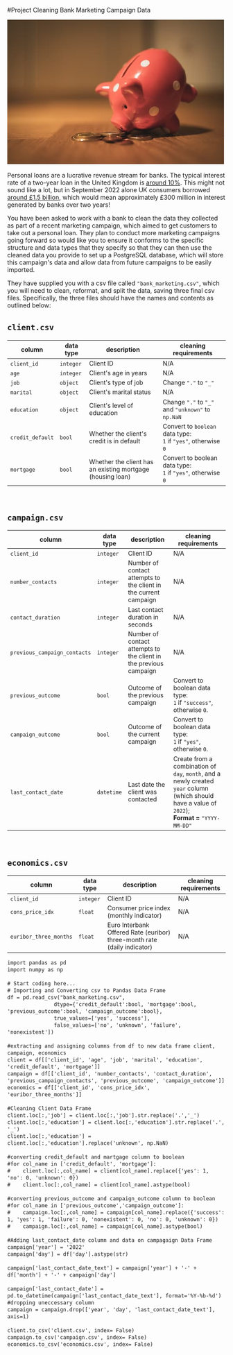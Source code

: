 #Project Cleaning Bank Marketing Campaign Data

![Piggy bank](piggy_bank.jpg)

Personal loans are a lucrative revenue stream for banks. The typical interest rate of a two-year loan in the United Kingdom is [around 10%](https://www.experian.com/blogs/ask-experian/whats-a-good-interest-rate-for-a-personal-loan/). This might not sound like a lot, but in September 2022 alone UK consumers borrowed [around £1.5 billion](https://www.ukfinance.org.uk/system/files/2022-12/Household%20Finance%20Review%202022%20Q3-%20Final.pdf), which would mean approximately £300 million in interest generated by banks over two years!

You have been asked to work with a bank to clean the data they collected as part of a recent marketing campaign, which aimed to get customers to take out a personal loan. They plan to conduct more marketing campaigns going forward so would like you to ensure it conforms to the specific structure and data types that they specify so that they can then use the cleaned data you provide to set up a PostgreSQL database, which will store this campaign's data and allow data from future campaigns to be easily imported. 

They have supplied you with a csv file called `"bank_marketing.csv"`, which you will need to clean, reformat, and split the data, saving three final csv files. Specifically, the three files should have the names and contents as outlined below:

## `client.csv`

| column | data type | description | cleaning requirements |
|--------|-----------|-------------|-----------------------|
| `client_id` | `integer` | Client ID | N/A |
| `age` | `integer` | Client's age in years | N/A |
| `job` | `object` | Client's type of job | Change `"."` to `"_"` |
| `marital` | `object` | Client's marital status | N/A |
| `education` | `object` | Client's level of education | Change `"."` to `"_"` and `"unknown"` to `np.NaN` |
| `credit_default` | `bool` | Whether the client's credit is in default | Convert to `boolean` data type:<br> `1` if `"yes"`, otherwise `0` |
| `mortgage` | `bool` | Whether the client has an existing mortgage (housing loan) | Convert to boolean data type:<br> `1` if `"yes"`, otherwise `0` |

<br>

## `campaign.csv`

| column | data type | description | cleaning requirements |
|--------|-----------|-------------|-----------------------|
| `client_id` | `integer` | Client ID | N/A |
| `number_contacts` | `integer` | Number of contact attempts to the client in the current campaign | N/A |
| `contact_duration` | `integer` | Last contact duration in seconds | N/A |
| `previous_campaign_contacts` | `integer` | Number of contact attempts to the client in the previous campaign | N/A |
| `previous_outcome` | `bool` | Outcome of the previous campaign | Convert to boolean data type:<br> `1` if `"success"`, otherwise `0`. |
| `campaign_outcome` | `bool` | Outcome of the current campaign | Convert to boolean data type:<br> `1` if `"yes"`, otherwise `0`. |
| `last_contact_date` | `datetime` | Last date the client was contacted | Create from a combination of `day`, `month`, and a newly created `year` column (which should have a value of `2022`); <br> **Format =** `"YYYY-MM-DD"` |

<br>

## `economics.csv`

| column | data type | description | cleaning requirements |
|--------|-----------|-------------|-----------------------|
| `client_id` | `integer` | Client ID | N/A |
| `cons_price_idx` | `float` | Consumer price index (monthly indicator) | N/A |
| `euribor_three_months` | `float` | Euro Interbank Offered Rate (euribor) three-month rate (daily indicator) | N/A |  

 ```{python}
 import pandas as pd
import numpy as np

# Start coding here...
# Importing and Converting csv to Pandas Data Frame
df = pd.read_csv("bank_marketing.csv",
                dtype={'credit_default':bool, 'mortgage':bool, 'previous_outcome':bool, 'campaign_outcome':bool},
                true_values=['yes', 'success'],
                false_values=['no', 'unknown', 'failure', 'nonexistent'])

#extracting and assigning columns from df to new data frame client, campaign, economics
client = df[['client_id', 'age', 'job', 'marital', 'education', 'credit_default', 'mortgage']]
campaign = df[['client_id', 'number_contacts', 'contact_duration', 'previous_campaign_contacts', 'previous_outcome', 'campaign_outcome']]
economics = df[['client_id', 'cons_price_idx', 'euribor_three_months']]

#Cleaning Client Data Frame
client.loc[:,'job'] = client.loc[:,'job'].str.replace('.','_')
client.loc[:,'education'] = client.loc[:,'education'].str.replace('.', '_')
client.loc[:,'education'] = client.loc[:,'education'].replace('unknown', np.NaN)

#converting credit_default and martgage column to boolean
#for col_name in ['credit_default', 'mortgage']:
#    client.loc[:,col_name] = client[col_name].replace({'yes': 1, 'no': 0, 'unknown': 0})
#    client.loc[:,col_name] = client[col_name].astype(bool)

#converting previous_outcome and campaign_outcome column to boolean
#for col_name in ['previous_outcome','campaign_outcome']:
#    campaign.loc[:,col_name] = campaign[col_name].replace({'success': 1, 'yes': 1, 'failure': 0, 'nonexistent': 0, 'no': 0, 'unknown': 0})
#    campaign.loc[:,col_name] = campaign[col_name].astype(bool)

#Adding last_contact_date column and data on campagaign Data Frame
campaign['year'] = '2022'
campaign['day'] = df['day'].astype(str)

campaign['last_contact_date_text'] = campaign['year'] + '-' + df['month'] + '-' + campaign['day']

campaign['last_contact_date'] = pd.to_datetime(campaign['last_contact_date_text'], format='%Y-%b-%d')
#dropping uneccessary column
campaign = campaign.drop(['year', 'day', 'last_contact_date_text'], axis=1)

client.to_csv('client.csv', index= False)
campaign.to_csv('campaign.csv', index= False)
economics.to_csv('economics.csv', index= False)
```

